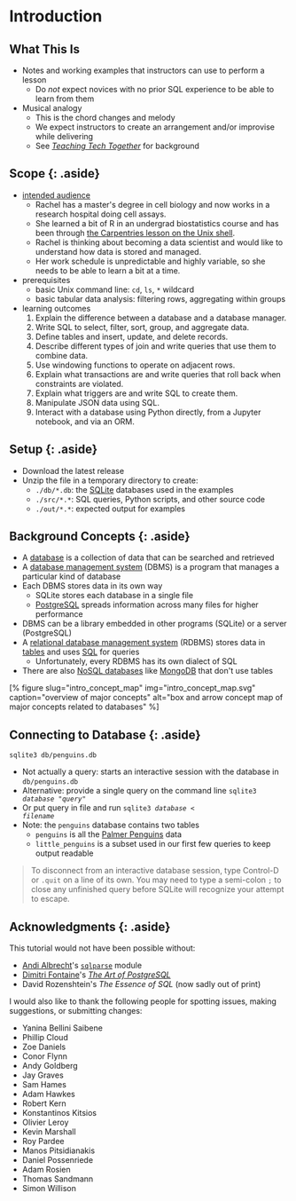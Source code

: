 # Introduction

## What This Is

-   Notes and working examples that instructors can use to perform a lesson
    -   Do *not* expect novices with no prior SQL experience to be able to learn from them
-   Musical analogy
    -   This is the chord changes and melody
    -   We expect instructors to create an arrangement and/or improvise while delivering
    -   See [*Teaching Tech Together*][t3] for background

## Scope {: .aside}

-   [intended audience][persona]
    -   Rachel has a master's degree in cell biology
        and now works in a research hospital doing cell assays.
    -   She learned a bit of R in an undergrad biostatistics course
        and has been through [the Carpentries lesson on the Unix shell][carpentries_shell].
    -   Rachel is thinking about becoming a data scientist
        and would like to understand how data is stored and managed.
    -   Her work schedule is unpredictable and highly variable,
        so she needs to be able to learn a bit at a time.
-   prerequisites
    -   basic Unix command line: `cd`, `ls`, `*` wildcard
    -   basic tabular data analysis: filtering rows, aggregating within groups
-   learning outcomes
    1.  Explain the difference between a database and a database manager.
    1.  Write SQL to select, filter, sort, group, and aggregate data.
    1.  Define tables and insert, update, and delete records.
    1.  Describe different types of join and write queries that use them to combine data.
    1.  Use windowing functions to operate on adjacent rows.
    1.  Explain what transactions are and write queries that roll back when constraints are violated.
    1.  Explain what triggers are and write SQL to create them.
    1.  Manipulate JSON data using SQL.
    1.  Interact with a database using Python directly, from a Jupyter notebook, and via an ORM.

## Setup {: .aside}

-   Download the latest release
-   Unzip the file in a temporary directory to create:
    -   `./db/*.db`: the [SQLite][sqlite] databases used in the examples
    -   `./src/*.*`: SQL queries, Python scripts, and other source code
    -   `./out/*.*`: expected output for examples

## Background Concepts {: .aside}

-   A [database](g:database) is a collection of data that can be searched and retrieved
-   A [database management system](g:dbms) (DBMS) is a program that manages a particular kind of database
-   Each DBMS stores data in its own way
    -   SQLite stores each database in a single file
    -   [PostgreSQL][postgresql] spreads information across many files for higher performance
-   DBMS can be a library embedded in other programs (SQLite) or a server (PostgreSQL)
-   A [relational database management system](g:rdbms) (RDBMS) stores data in [tables](g:table)
    and uses [SQL][sql] for queries
    -   Unfortunately, every RDBMS has its own dialect of SQL
-   There are also [NoSQL databases](g:nosql) like [MongoDB][mongodb] that don't use tables

[% figure
   slug="intro_concept_map"
   img="intro_concept_map.svg"
   caption="overview of major concepts"
   alt="box and arrow concept map of major concepts related to databases"
%]

## Connecting to Database {: .aside}

```{file="connect_penguins.sh"}
sqlite3 db/penguins.db
```

-   Not actually a query: starts an interactive session with the database in `db/penguins.db`
-   Alternative: provide a single query on the command line <code>sqlite3 <em>database</em> "<em>query</em>"</code>
-   Or put query in file and run <code>sqlite3 <em>database</em> < <em>filename</em></code>
-   Note: the `penguins` database contains two tables
    -   `penguins` is all the [Palmer Penguins][palmer_penguins] data
    -   `little_penguins` is a subset used in our first few queries
        to keep output readable

> To disconnect from an interactive database session,
> type Control-D or `.quit` on a line of its own.
> You may need to type a semi-colon `;` to close any unfinished query
> before SQLite will recognize your attempt to escape.

## Acknowledgments {: .aside}

This tutorial would not have been possible without:

-   [Andi Albrecht][albrecht_andi]'s [`sqlparse`][sqlparse] module
-   [Dimitri Fontaine][fontaine_dimitri]'s [*The Art of PostgreSQL*][art_postgresql]
-   David Rozenshtein's *The Essence of SQL* (now sadly out of print)

I would also like to thank the following people
for spotting issues, making suggestions, or submitting changes:

- Yanina Bellini Saibene
- Phillip Cloud
- Zoe Daniels
- Conor Flynn
- Andy Goldberg
- Jay Graves
- Sam Hames
- Adam Hawkes
- Robert Kern
- Konstantinos Kitsios
- Olivier Leroy
- Kevin Marshall
- Roy Pardee
- Manos Pitsidianakis
- Daniel Possenriede 
- Adam Rosien
- Thomas Sandmann
- Simon Willison

[albrecht_andi]: http://andialbrecht.de/
[art_postgresql]: https://theartofpostgresql.com/
[carpentries_shell]: https://swcarpentry.github.io/shell-novice/
[fontaine_dimitri]: https://tapoueh.org/
[mongodb]: https://www.mongodb.com/
[palmer_penguins]: https://allisonhorst.github.io/palmerpenguins/
[persona]: http://teachtogether.tech/en/index.html#s:process-personas
[postgresql]: https://www.postgresql.org/
[sql]: https://en.wikipedia.org/wiki/SQL
[sqlite]: https://sqlite.org/
[sqlparse]: https://pypi.org/project/sqlparse/
[t3]: https://teachtogether.tech/
